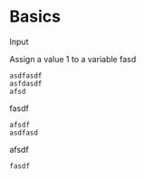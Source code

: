 # Basics

Input

Assign a value 1 to a variable fasd



```
asdfasdf
asfdasdf
afsd
```

fasdf

```
afsdf
asdfasd
```

afsdf

```
fasdf
```
